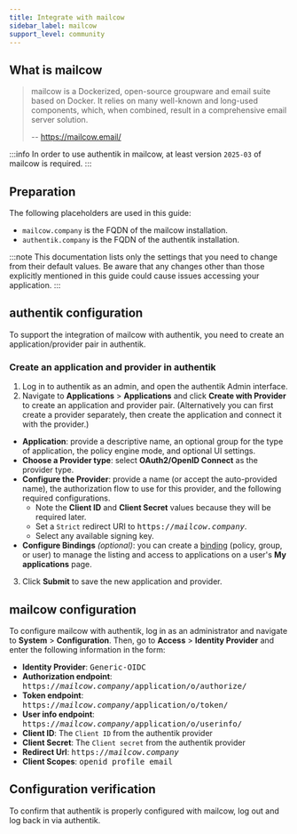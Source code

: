 ```yaml
---
title: Integrate with mailcow
sidebar_label: mailcow
support_level: community
---
```


## What is mailcow

> mailcow is a Dockerized, open-source groupware and email suite based on Docker. It relies on many well-known and long-used components, which, when combined, result in a comprehensive email server solution.
>
> -- https://mailcow.email/

:::info
In order to use authentik in mailcow, at least version `2025-03` of mailcow is required.
:::

## Preparation

The following placeholders are used in this guide:

- `mailcow.company` is the FQDN of the mailcow installation.
- `authentik.company` is the FQDN of the authentik installation.

:::note
This documentation lists only the settings that you need to change from their default values. Be aware that any changes other than those explicitly mentioned in this guide could cause issues accessing your application.
:::

## authentik configuration

To support the integration of mailcow with authentik, you need to create an application/provider pair in authentik.

### Create an application and provider in authentik

1. Log in to authentik as an admin, and open the authentik Admin interface.
2. Navigate to **Applications** > **Applications** and click **Create with Provider** to create an application and provider pair. (Alternatively you can first create a provider separately, then create the application and connect it with the provider.)

- **Application**: provide a descriptive name, an optional group for the type of application, the policy engine mode, and optional UI settings.
- **Choose a Provider type**: select **OAuth2/OpenID Connect** as the provider type.
- **Configure the Provider**: provide a name (or accept the auto-provided name), the authorization flow to use for this provider, and the following required configurations.
    - Note the **Client ID** and **Client Secret** values because they will be required later.
    - Set a `Strict` redirect URI to <kbd>https://<em>mailcow.company</em></kbd>.
    - Select any available signing key.
- **Configure Bindings** _(optional)_: you can create a [binding](/docs/add-secure-apps/flows-stages/bindings/) (policy, group, or user) to manage the listing and access to applications on a user's **My applications** page.

3. Click **Submit** to save the new application and provider.

## mailcow configuration

To configure mailcow with authentik, log in as an administrator and navigate to **System** > **Configuration**. 
Then, go to **Access** > **Identity Provider** and enter the following information in the form:

- **Identity Provider**: <kbd>Generic-OIDC</kbd>
- **Authorization endpoint**: <kbd>https://<em>mailcow.company</em>/application/o/authorize/</kbd>
- **Token endpoint**: <kbd>https://<em>mailcow.company</em>/application/o/token/</kbd>
- **User info endpoint**: <kbd>https://<em>mailcow.company</em>/application/o/userinfo/</kbd>
- **Client ID**: The `Client ID` from the authentik provider
- **Client Secret**: The `Client secret` from the authentik provider
- **Redirect Url**: <kbd>https://<em>mailcow.company</em></kbd>
- **Client Scopes**: <kbd>openid profile email</kbd>

## Configuration verification

To confirm that authentik is properly configured with mailcow, log out and log back in via authentik.